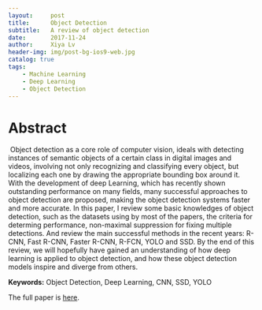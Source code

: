 ```yaml
---
layout:     post
title:      Object Detection
subtitle:   A review of object detection
date:       2017-11-24
author:     Xiya Lv
header-img: img/post-bg-ios9-web.jpg
catalog: true
tags:
    - Machine Learning
    - Deep Learning
    - Object Detection
---
```


# Abstract

​         Object detection as a core role of computer vision, ideals with detecting instances of semantic objects of a certain class in digital images and videos, involving not only recognizing and classifying every object, but localizing each one by drawing the appropriate bounding box around it. With the development of deep Learning, which has recently shown outstanding performance  on many fields, many successful approaches to object detection are proposed, making the object detection systems faster and more accurate.
           In this paper, I review some basic knowledges of object detection, such as the datasets using by most of the papers,  the criteria for determing performance, non-maximal suppression for fixing multiple detections. And review the main successful methods in the recent years: R-CNN, Fast R-CNN, Faster R-CNN, R-FCN, YOLO and SSD.  By the end of this review, we will hopefully have gained an understanding of how deep learning is applied to object detection, and how these object detection models inspire and diverge from others.

**Keywords:** Object Detection, Deep Learning, CNN, SSD, YOLO



The full paper is [here]().